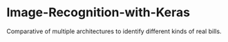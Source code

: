# Image-Recognition-with-Keras
Comparative of multiple architectures to identify different kinds of real bills.
